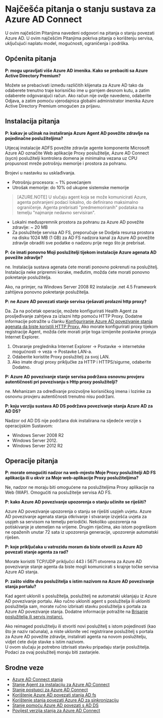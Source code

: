 <properties
    pageTitle="Najčešća pitanja o stanju za Azure AD Connect"
    description="U ovim najčešćim Pitanjima navedeni odgovori na pitanja o stanju povezivanje Azure AD. U ovim najčešćim Pitanjima pokriva pitanja o korištenju servisa, uključujući naplatu model, mogućnosti, ograničenja i podrška."
    services="active-directory"
    documentationCenter=""
    authors="billmath"
    manager="samueld"
    editor="curtand"/>

<tags
    ms.service="active-directory"
    ms.workload="identity"
    ms.tgt_pltfrm="na"
    ms.devlang="na"
    ms.topic="article"
    ms.date="10/18/2016"
    ms.author="vakarand"/>


# <a name="azure-ad-connect-health-frequently-asked-questions-faq"></a>Najčešća pitanja o stanju sustava za Azure AD Connect

U ovim najčešćim Pitanjima navedeni odgovori na pitanja o stanju povezati Azure AD. U ovim najčešćim Pitanjima pokriva pitanja o korištenju servisa, uključujući naplatu model, mogućnosti, ograničenja i podrška.

## <a name="general-questions"></a>Općenita pitanja



**P: mogu upravljati više Azure AD imenika. Kako se prebaciti sa Azure Active Directory Premium?**

Možete se prebacivati između različitih klijenata za Azure AD tako da odaberete trenutno traje korisničko ime u gornjem desnom kutu, a zatim odaberete odgovarajući račun. Ako račun nije ovdje navedeno, odaberite Odjava, a zatim pomoću vjerodajnica globalni administrator imenika Azure Active Directory Premium omogućen za prijavu.

## <a name="installation-questions"></a>Instalacija pitanja



**P: kakav je učinak na instaliranja Azure Agent AD povežite zdravlje na pojedinačne poslužiteljima?**

Utjecaj instalacije ADFS povežite zdravlje agente komponente Microsoft Azure AD označite Web aplikacije Proxy poslužitelje, Azure AD Connect (sycn) poslužitelji kontrolera domena je minimalna vezana uz CPU propusnost mreže potrošnju memorije i prostora za pohranu.

Brojevi u nastavku su usklađivanja.

- Potrošnju procesora: ~ 1% povećanjem
- Utrošak memorije: do 10% od ukupne sistemske memorije

>[AZURE.NOTE] U slučaju agent koja se može komunicirati Azure, agenta pohranjeni podaci lokalno, do definirano maksimalno ograničenje. Agenta prebrisati "predmemoriranih" podataka na temelju "najmanje nedavno servisiran".

- Lokalni međuspremnik prostora za pohranu za Azure AD povežite zdravlje: ~ 20 MB
- Za poslužitelje servisa AD FS, preporučuje se Dodjela resursa prostora na disku 1024 MB (1 GB) za AD FS nadzora kanal za Azure AD povežite zdravlje obraditi sve podatke o nadzoru prije nego što je prebrisat.

**P: će imati ponovno Moji poslužitelji tijekom instalacije Azure agenata AD povežite zdravlje?**

ne. Instalacija sustava agenata ćete morati ponovno pokrenuti na poslužitelj. Instalacija neke pripremni korake, međutim, možda ćete morati ponovno pokretanje poslužitelja.

Ako, na primjer, na Windows Server 2008 R2 instalacije .net 4.5 Framework zahtijeva ponovno pokretanje poslužitelja.


**P: ne Azure AD povezati stanje servisa rješavati prolazni http proxy?**

Da.  Za na početak operacije, možete konfigurirati Health Agent za prosljeđivanje zahtjeva za izlazni http pomoću HTTP Proxy. Dodatne informacije potražite u članku [Konfiguriranje Azure AD povezivanje stanja agenata da biste koristili HTTP Proxy.](active-directory-aadconnect-health-agent-install.md#configure-azure-ad-connect-health-agents-to-use-http-proxy)
Ako morate konfigurirati proxy tijekom registracije Agent, možda ćete morati prije toga izmijenite postavke proxyja Internet Explorer.
1. Otvaranje preglednika Internet Explorer -> Postavke -> internetske mogućnosti -> veza -> Postavke LAN-a.
2. Odaberite koristite Proxy poslužitelj za svoj LAN.
3. Ako imate drugi proxy priključke za HTTP i HTTPS/sigurne, odaberite Dodatno.

**P: Azure AD povezivanje stanje servisa podržava osnovnu provjeru autentičnosti pri povezivanju s Http proxy poslužitelji?**

ne. Mehanizam za određivanje proizvoljne korisničkog imena i lozinke za osnovnu provjeru autentičnosti trenutno nisu podržani.


**P: koju verziju sustava AD DS podržava povezivanje stanja Azure AD za AD DS?**

Nadzor od AD DS nije podržana dok instalirana na sljedeće verzije s operacijskim Sustavom:

- Windows Server 2008 R2
- Windows Server 2012.
- Windows Server 2012 R2

## <a name="operations-questions"></a>Operacije pitanja



**P: morate omogućiti nadzor na web-mjesto Moje Proxy poslužitelji AD FS aplikacija ili u okvir za Moje web-aplikacije Proxy poslužiteljima?**

Ne, nadzor ne moraju biti omogućene na poslužiteljima Proxy aplikacije na Web (WAP). Omogućiti na poslužitelje servisa AD FS.


**P: kako Azure AD povezivanje upozorenja o stanju učinite se riješiti?**

Azure AD povezivanje upozorenja o stanju se riješiti uspjeh uvjetu. Azure AD povezivanje agenata stanja otkrivanje i stvaranje izvješća uvjeta za uspjeh sa servisom na temelju periodički. Nekoliko upozorenja na potiskivanje je utemeljen na vrijeme. Drugim riječima, ako istom pogreškom ne opaženih unutar 72 sata iz upozorenja generacije, upozorenje automatski riješen.




**P: koje priključaka u vatrozidu moram da biste otvorili za Azure AD povezati stanje agenta za rad?**

Morate koristiti TCP/UDP priključci 443 i 5671 otvorena za Azure AD povezivanje stanje agenta da biste mogli komunicirati s krajnje točke servisa Azure AD stanja.


**P: zašto vidite dva poslužitelja s istim nazivom na Azure AD povezivanje stanja portalu?**

Kad agent uklonili s poslužitelja, poslužitelj ne automatski uklanjaju iz Azure AD povezivanje portalu.  Ako ručno ukloniti agent s poslužitelja ili ukloniti poslužitelja sam, morate ručno izbrisati stavku poslužitelja s portala za Azure AD povezivanje stanja. Dodatne informacije potražite na [Brisanje poslužitelja ili servis instanci.](active-directory-aadconnect-health-operations.md#delete-a-server-or-service-instance)

Ako reimaged poslužitelju ili stvoriti novi poslužitelj s istom pojedinosti (kao što je naziv računala), a niste uklonite već registrirane poslužitelj s portala za Azure AD povežite zdravlje, instalirati agenta na novom poslužitelju, vidjet ćete dvije stavke s istim nazivom.  
U ovom slučaju je potrebno izbrisati stavku pripadaju starije poslužitelja. Podaci za ovaj poslužitelj moraju biti zastarjele.

## <a name="related-links"></a>Srodne veze

* [Azure AD Connect stanja](active-directory-aadconnect-health.md)
* [Stanje Agent za instalaciju za Azure AD Connect](active-directory-aadconnect-health-agent-install.md)
* [Stanje postupci za Azure AD Connect](active-directory-aadconnect-health-operations.md)
* [Korištenje Azure AD povezati stanja AD fs](active-directory-aadconnect-health-adfs.md)
* [Korištenje stanja povezati Azure AD za sinkronizaciju](active-directory-aadconnect-health-sync.md)
* [Stanje pomoću Azure AD povezati s AD DS](active-directory-aadconnect-health-adds.md)
* [Povijest verzija stanja za Azure AD Connect](active-directory-aadconnect-health-version-history.md)
